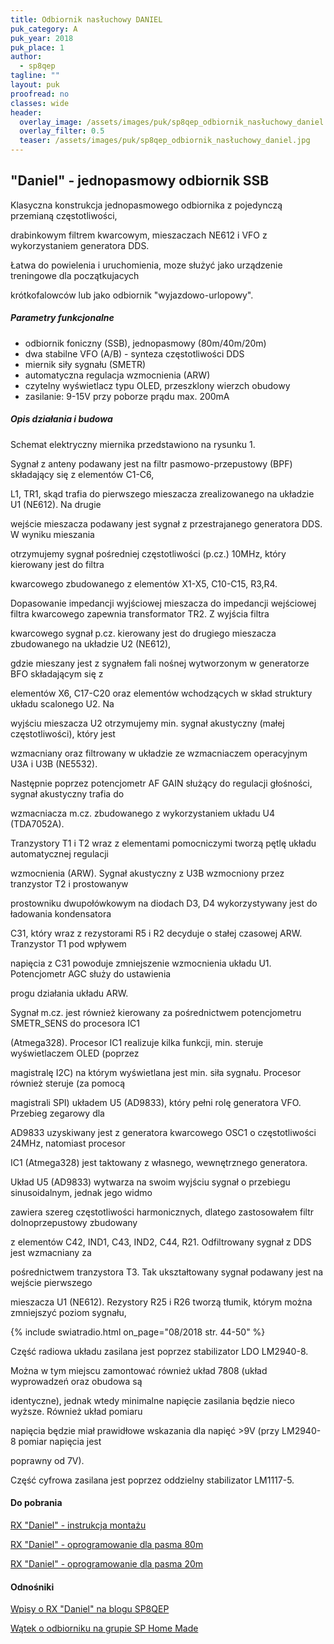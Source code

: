 ```yaml
---
title: Odbiornik nasłuchowy DANIEL
puk_category: A
puk_year: 2018
puk_place: 1
author: 
  - sp8qep
tagline: ""
layout: puk
proofread: no
classes: wide
header:
  overlay_image: /assets/images/puk/sp8qep_odbiornik_nasłuchowy_daniel.jpg
  overlay_filter: 0.5
  teaser: /assets/images/puk/sp8qep_odbiornik_nasłuchowy_daniel.jpg
---
```






 







"Daniel" - jednopasmowy odbiornik SSB
-------------------------------------





 Klasyczna konstrukcja jednopasmowego odbiornika z pojedynczą przemianą częstotliwości,

 drabinkowym filtrem kwarcowym, mieszaczach NE612 i VFO z wykorzystaniem generatora DDS.

 Łatwa do powielenia i uruchomienia, moze służyć jako urządzenie treningowe dla początkujacych

 krótkofalowców lub jako odbiornik "wyjazdowo-urlopowy".




##### Parametry funkcjonalne




* odbiornik foniczny (SSB), jednopasmowy (80m/40m/20m)
* dwa stabilne VFO (A/B) - synteza częstotliwości DDS
* miernik siły sygnału (SMETR)
* automatyczna regulacja wzmocnienia (ARW)
* czytelny wyświetlacz typu OLED, przeszklony wierzch obudowy
* zasilanie: 9-15V przy poborze prądu max. 200mA




##### Opis działania i budowa




 Schemat elektryczny miernika przedstawiono na rysunku 1.






Sygnał z anteny podawany jest na filtr pasmowo-przepustowy (BPF) składający się z elementów C1-C6,

L1, TR1, skąd trafia do pierwszego mieszacza zrealizowanego na układzie U1 (NE612). Na drugie

wejście mieszacza podawany jest sygnał z przestrajanego generatora DDS. W wyniku mieszania

otrzymujemy sygnał pośredniej częstotliwości (p.cz.) 10MHz, który kierowany jest do filtra

kwarcowego zbudowanego z elementów X1-X5, C10-C15, R3,R4.






Dopasowanie impedancji wyjściowej mieszacza do impedancji wejściowej filtra kwarcowego zapewnia transformator TR2. Z wyjścia filtra

kwarcowego sygnał p.cz. kierowany jest do drugiego mieszacza zbudowanego na układzie U2 (NE612),

gdzie mieszany jest z sygnałem fali nośnej wytworzonym w generatorze BFO składającym się z

elementów X6, C17-C20 oraz elementów wchodzących w skład struktury układu scalonego U2. Na

wyjściu mieszacza U2 otrzymujemy min. sygnał akustyczny (małej częstotliwości), który jest

wzmacniany oraz filtrowany w układzie ze wzmacniaczem operacyjnym U3A i U3B (NE5532).

Następnie poprzez potencjometr AF GAIN służący do regulacji głośności, sygnał akustyczny trafia do

wzmacniacza m.cz. zbudowanego z wykorzystaniem układu U4 (TDA7052A).






Tranzystory T1 i T2 wraz z elementami pomocniczymi tworzą pętlę układu automatycznej regulacji

wzmocnienia (ARW). Sygnał akustyczny z U3B wzmocniony przez tranzystor T2 i prostowanyw

prostowniku dwupołówkowym na diodach D3, D4 wykorzystywany jest do ładowania kondensatora

C31, który wraz z rezystorami R5 i R2 decyduje o stałej czasowej ARW. Tranzystor T1 pod wpływem

napięcia z C31 powoduje zmniejszenie wzmocnienia układu U1. Potencjometr AGC służy do ustawienia

progu działania układu ARW.






Sygnał m.cz. jest również kierowany za pośrednictwem potencjometru SMETR\_SENS do procesora IC1

(Atmega328). Procesor IC1 realizuje kilka funkcji, min. steruje wyświetlaczem OLED (poprzez

magistralę I2C) na którym wyświetlana jest min. siła sygnału. Procesor również steruje (za pomocą

magistrali SPI) układem U5 (AD9833), który pełni rolę generatora VFO. Przebieg zegarowy dla

AD9833 uzyskiwany jest z generatora kwarcowego OSC1 o częstotliwości 24MHz, natomiast procesor

IC1 (Atmega328) jest taktowany z własnego, wewnętrznego generatora.






Układ U5 (AD9833) wytwarza na swoim wyjściu sygnał o przebiegu sinusoidalnym, jednak jego widmo

zawiera szereg częstotliwości harmonicznych, dlatego zastosowałem filtr dolnoprzepustowy zbudowany

z elementów C42, IND1, C43, IND2, C44, R21. Odfiltrowany sygnał z DDS jest wzmacniany za

pośrednictwem tranzystora T3. Tak ukształtowany sygnał podawany jest na wejście pierwszego

mieszacza U1 (NE612). Rezystory R25 i R26 tworzą tłumik, którym można zmniejszyć poziom sygnału,

{% include swiatradio.html on_page="08/2018 str. 44-50" %}






Część radiowa układu zasilana jest poprzez stabilizator LDO LM2940-8.

Można w tym miejscu zamontować również układ 7808 (układ wyprowadzeń oraz obudowa są

identyczne), jednak wtedy minimalne napięcie zasilania będzie nieco wyższe. Również układ pomiaru

napięcia będzie miał prawidłowe wskazania dla napięć >9V (przy LM2940-8 pomiar napięcia jest

poprawny od 7V).






Część cyfrowa zasilana jest poprzez oddzielny stabilizator LM1117-5.





#### Do pobrania

[RX "Daniel" - instrukcja montażu](/assets/bin/SP8QEP_RX-DANIEL-instrukcja.pdf)

[RX "Daniel" - oprogramowanie dla pasma 80m](/assets/bin/SP8QEP_RX-DANIEL-v174_80m.zip)

[RX "Daniel" - oprogramowanie dla pasma 20m](/assets/bin/SP8QEP_RX-DANIEL-v174_20m.zip)




#### Odnośniki

[Wpisy o RX "Daniel" na blogu SP8QEP](https://sp8qep.wordpress.com/tag/odbiornik-ssb-daniel/)

[Wątek o odbiorniku na grupie SP Home Made](http://sp-hm.pl/thread-3181.html)

 





 





 



